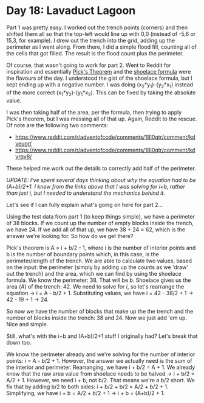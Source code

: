 # Day 18: Lavaduct Lagoon

Part 1 was pretty easy. I worked out the trench points (corners) and then shifted them all so that the top-left would line up with 0,0 (instead of -5,6 or 15,3, for example). I drew out the trench into the grid, adding up the perimeter as I went along. From there, I did a simple flood fill, counting all of the cells that got filled. The result is the flood count plus the perimeter.

Of course, that wasn't going to work for part 2. Went to Reddit for inspiration and essentially [Pick's Theorem](https://en.wikipedia.org/wiki/Pick's_theorem) and the [shoelace formula](https://en.wikipedia.org/wiki/Shoelace_formula) were the flavours of the day. I understood the gist of the shoelace formula, but I kept ending up with a negative number. I was doing (x<sub>2</sub>\*y<sub>1</sub>)-(y<sub>2</sub>\*x<sub>1</sub>) instead of the more correct (x<sub>1</sub>\*y<sub>2</sub>)-(y<sub>1</sub>\*x<sub>2</sub>). This can be fixed by taking the absolute value.

I was then taking half of the area, per the formula, then trying to apply Pick's theorem, but I was messing all of that up. Again, Reddit to the rescue. Of note are the following two comments:
* https://www.reddit.com/r/adventofcode/comments/18l0qtr/comment/kdveugr/
* https://www.reddit.com/r/adventofcode/comments/18l0qtr/comment/kdvrqv8/

These helped me work out the details to correctly add half of the perimeter.

_UPDATE: I've spent several days thinking about why the equation had to be (A+b)/2+1. I knew from the links above that I was solving for i+b, rather than just i, but I needed to understand the mechanics behind it._

Let's see if I can fully explain what's going on here for part 2...

Using the test data from part 1 (to keep things simple), we have a perimeter of 38 blocks. If we count up the number of empty blocks inside the trench, we have 24. If we add all of that up, we have 38 + 24 = 62, which is the answer we're looking for. So how do we get there?

Pick's theorem is A = i + b/2 - 1, where i is the number of interior points and b is the number of boundary points which, in this case, is the perimeter/length of the trench. We are able to calculate two values, based on the input: the perimeter (simply by adding up the counts as we 'draw' out the trench) and the area, which we can find by using the shoelace formula. We know the perimeter: 38. That will be _b_. Shoelace gives us the area (_A_) of the trench: 42. We need to solve for _i_, so let's rearrange the equation -> i = A - b/2 + 1. Substituting values, we have i = 42 - 38/2 + 1 -> 42 - 19 + 1 -> 24.

So now we have the number of blocks that make up the the trench and the number of blocks inside the trench: 38 and 24. Now we just add 'em up. Nice and simple.

Still, what's with the i+b and (A+b)/2+1 stuff I originally had? Let's break that down too.

We know the perimeter already and we're solving for the number of interior points: i = A - b/2 + 1. However, the answer we actually need is the sum of the interior and perimeter. Rearranging, we have i + b/2 = A + 1. We already know that the raw area value from shoelace needs to be halved -> i + b/2 = A/2 + 1. However, we need i + b, not b/2. That means we're a b/2 short. We fix that by adding b/2 to both sides: i + b/2 + b/2 = A/2 + b/2 + 1. Simplifying, we have i + b = A/2 + b/2 + 1 -> i + b = (A+b)/2 + 1.